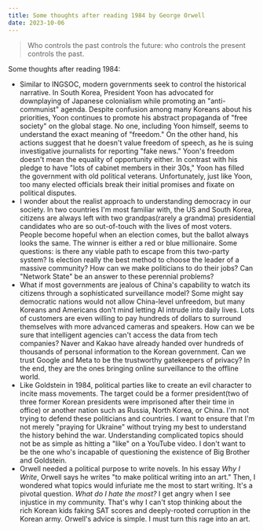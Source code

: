 ```yaml
---
title: Some thoughts after reading 1984 by George Orwell
date: 2023-10-06
---
```


> Who controls the past controls the future: who controls the present controls the past.

Some thoughts after reading 1984:

- Similar to INGSOC, modern governments seek to control the historical narrative. In South Korea, President Yoon has advocated for downplaying of Japanese colonialism while promoting an "anti-communist" agenda. Despite confusion among many Koreans about his priorities, Yoon continues to promote his abstract propaganda of "free society" on the global stage. No one, including Yoon himself, seems to understand the exact meaning of "freedom." On the other hand, his actions suggest that he doesn't value freedom of speech, as he is suing investigative journalists for reporting "fake news." Yoon's freedom doesn't mean the equality of opportunity either. In contrast with his pledge to have "lots of cabinet members in their 30s," Yoon has filled the government with old political veterans. Unfortunately, just like Yoon, too many elected officials break their initial promises and fixate on political disputes.
- I wonder about the realist approach to understanding democracy in our society. In two countries I'm most familiar with, the US and South Korea, citizens are always left with two grandpas(rarely a grandma) presidential candidates who are so out-of-touch with the lives of most voters. People become hopeful when an election comes, but the ballot always looks the same. The winner is either a red or blue millionaire. Some questions: is there any viable path to escape from this two-party system? Is election really the best method to choose the leader of a massive community? How can we make politicians to do their jobs? Can "Network State" be an answer to these perennial problems?
- What if most governments are jealous of China's capability to watch its citizens through a sophisticated surveillance model? Some might say democratic nations would not allow China-level unfreedom, but many Koreans and Americans don't mind letting AI intrude into daily lives. Lots of customers are even willing to pay hundreds of dollars to surround themselves with more advanced cameras and speakers. How can we be sure that intelligent agencies can't access the data from tech companies? Naver and Kakao have already handed over hundreds of thousands of personal information to the Korean government. Can we trust Google and Meta to be the trustworthy gatekeepers of privacy? In the end, they are the ones bringing online surveillance to the offline world. 
- Like Goldstein in 1984, political parties like to create an evil character to incite mass movements. The target could be a former president(two of three former Korean presidents were imprisoned after their time in office) or another nation such as Russia, North Korea, or China. I'm not trying to defend these politicians and countries. I want to ensure that I'm not merely "praying for Ukraine" without trying my best to understand the history behind the war. Understanding complicated topics should not be as simple as hitting a "like" on a YouTube video. I don't want to be the one who's incapable of questioning the existence of Big Brother and Goldstein.
- Orwell needed a political purpose to write novels. In his essay *Why I Write*, Orwell says he writes "to make political writing into an art." Then, I wondered what topics would infuriate me the most to start writing. It's a pivotal question. *What do I hate the most?* I get angry when I see injustice in my community. That's why I can't stop thinking about the rich Korean kids faking SAT scores and deeply-rooted corruption in the Korean army. Orwell's advice is simple. I must turn this rage into an art.